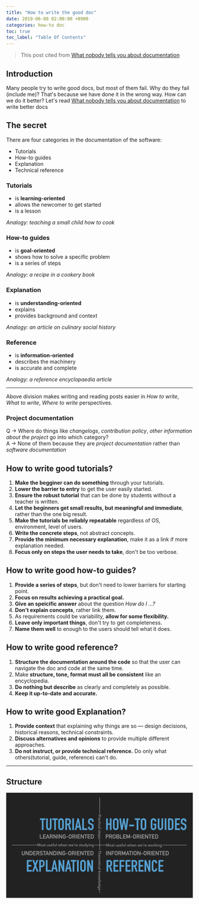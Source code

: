 ```yaml
---
title: "How to write the good doc"
date: 2019-06-08 02:00:00 +0900
categories: how-to doc
toc: true
toc_label: "Table Of Contents"
---
```


> This post cited from [What nobody tells you about documentation](https://www.divio.com/blog/documentation/)

## Introduction
Many people try to write good docs, but most of them fail.
Why do they fail (include me)?
That's because we have done it in the wrong way.
How can we do it better?
Let's read [What nobody tells you about documentation](https://www.divio.com/blog/documentation/) to write better docs

## The secret
There are four categories in the documentation of the software:
  - Tutorials
  - How-to guides
  - Explanation
  - Technical reference
  
### Tutorials
  - is **learning-oriented**
  - allows the newcomer to get started
  - is a lesson
  
*Analogy: teaching a small child how to cook*

### How-to guides
  - is **goal-oriented**
  - shows how to solve a specific problem
  - is a series of steps
  
*Analogy: a recipe in a cookery book*

### Explanation
  - is **understanding-oriented**
  - explains
  - provides background and context
  
*Analogy: an article on culinary social history*

### Reference
  - is **information-oriented**
  - describes the machinery
  - is accurate and complete

*Analogy: a reference encyclopaedia article*

---

Above division makes writing and reading posts easier in *How to write*, *What to write*, *Where to write* perspectives.

### Project documentation
Q $\to$ Where do things like *changelogs*, *contribution policy*, *other information about the project* go into which category?  
A $\to$ None of them because they are *project documentation* rather than *software documentation*

## How to write good tutorials?
1. **Make the begginer can do something** through your tutorials.
1. **Lower the barrier to entry** to get the user easily started.
1. **Ensure the robust tutorial** that can be done by students without a teacher is written.
1. **Let the beginners get small results, but meaningful and immediate**, rather than the one big result.
1. **Make the tutorials be reliably repeatable** regardless of OS, environment, level of users.
1. **Write the concrete steps**, not abstract concepts.
1. **Provide the minimum necessary explanation**, make it as a link if more explanation needed.
1. **Focus only on steps the user needs to take**, don't be too verbose. 

## How to write good how-to guides?
1. **Provide a series of steps**, but don't need to lower barriers for starting point.
1. **Focus on results achieving a practical goal.**
1. **Give an speicific answer** about the question *How do I ...?*
1. **Don't explain concepts**, rather link them.
1. As requirements could be variability, **allow for some flexibility.**
1. **Leave only important things**, don't try to get completeness.
1. **Name them well** to enough to the users should tell what it does.

## How to write good reference?
1. **Structure the documentation around the code** so that the user can navigate the doc and code at the same time.
1. Make **structure, tone, format must all be consistent** like an encyclopedia.
1. **Do nothing but describe** as clearly and completely as possible.
1. **Keep it up-to-date and accurate.**

## How to write good Explanation?
1. **Provide context** that explaining why things are so &mdash; design decisions, historical reasons, technical constraints. 
1. **Discuss alternatives and opinions** to provide multiple different approaches.
1. **Do not instruct, or provide technical reference.** Do only what others(tutorial, guide, reference) can't do.

---

## Structure
![scheme](/assets/img/2019/what_nobody_tells_you_about_documentation_extract_3001.webp)
